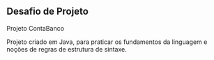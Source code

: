 ## Desafio de Projeto

Projeto ContaBanco

Projeto criado em Java,  para praticar os fundamentos da linguagem e noções de regras de estrutura de sintaxe.
